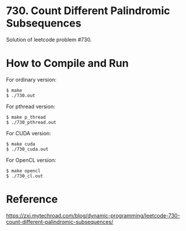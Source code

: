 # 730. Count Different Palindromic Subsequences
Solution of leetcode problem #730.

# How to Compile and Run
For ordinary version:
```
$ make
$ ./730.out
```

For pthread version:
```
$ make p_thread
$ ./730_pthread.out
```

For CUDA version:
```
$ make cuda
$ ./730_cuda.out
```

For OpenCL version:
```
$ make opencl
$ ./730_cl.out
```

# Reference
https://zxi.mytechroad.com/blog/dynamic-programming/leetcode-730-count-different-palindromic-subsequences/
